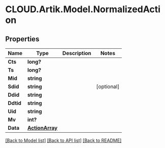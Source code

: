 # CLOUD.Artik.Model.NormalizedAction
## Properties

Name | Type | Description | Notes
------------ | ------------- | ------------- | -------------
**Cts** | **long?** |  | 
**Ts** | **long?** |  | 
**Mid** | **string** |  | 
**Sdid** | **string** |  | [optional] 
**Ddid** | **string** |  | 
**Ddtid** | **string** |  | 
**Uid** | **string** |  | 
**Mv** | **int?** |  | 
**Data** | [**ActionArray**](ActionArray.md) |  | 

[[Back to Model list]](../README.md#documentation-for-models) [[Back to API list]](../README.md#documentation-for-api-endpoints) [[Back to README]](../README.md)

